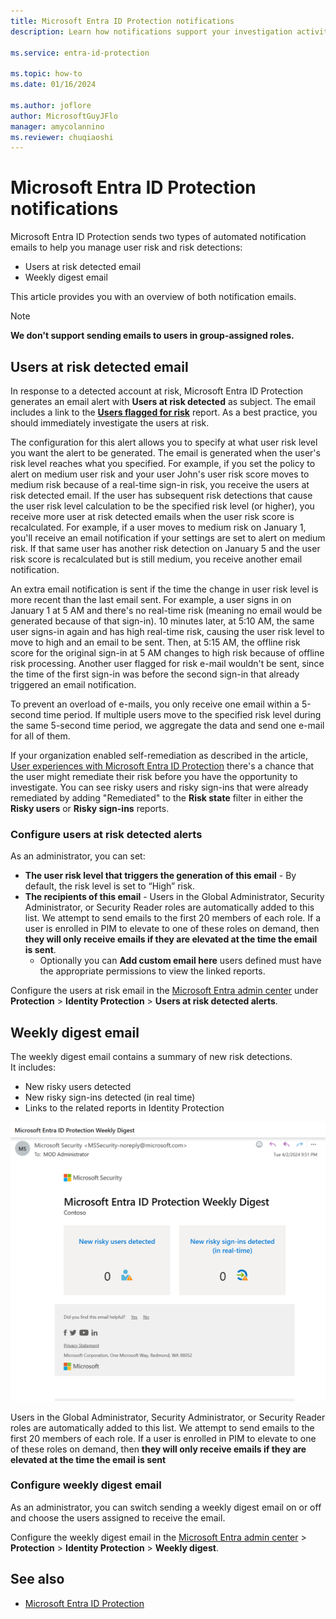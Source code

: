 ```yaml
---
title: Microsoft Entra ID Protection notifications
description: Learn how notifications support your investigation activities.

ms.service: entra-id-protection

ms.topic: how-to
ms.date: 01/16/2024

ms.author: joflore
author: MicrosoftGuyJFlo
manager: amycolannino
ms.reviewer: chuqiaoshi
---
```

# Microsoft Entra ID Protection notifications

Microsoft Entra ID Protection sends two types of automated notification emails to help you manage user risk and risk detections:

- Users at risk detected email
- Weekly digest email

This article provides you with an overview of both notification emails.

   > [!Note]
   > **We don't support sending emails to users in group-assigned roles.**

## Users at risk detected email

In response to a detected account at risk, Microsoft Entra ID Protection generates an email alert with **Users at risk detected** as subject. The email includes a link to the **[Users flagged for risk](./overview-identity-protection.md)** report. As a best practice, you should immediately investigate the users at risk.

The configuration for this alert allows you to specify at what user risk level you want the alert to be generated. The email is generated when the user's risk level reaches what you specified. For example, if you set the policy to alert on medium user risk and your user John's user risk score moves to medium risk because of a real-time sign-in risk, you receive the users at risk detected email. If the user has subsequent risk detections that cause the user risk level calculation to be the specified risk level (or higher), you receive more user at risk detected emails when the user risk score is recalculated. For example, if a user moves to medium risk on January 1, you'll receive an email notification if your settings are set to alert on medium risk. If that same user has another risk detection on January 5 and the user risk score is recalculated but is still medium, you receive another email notification. 

An extra email notification is sent if the time the change in user risk level is more recent than the last email sent. For example, a user signs in on January 1 at 5 AM and there's no real-time risk (meaning no email would be generated because of that sign-in). 10 minutes later, at 5:10 AM, the same user signs-in again and has high real-time risk, causing the user risk level to move to high and an email to be sent. Then, at 5:15 AM, the offline risk score for the original sign-in at 5 AM changes to high risk because of offline risk processing. Another user flagged for risk e-mail wouldn't be sent, since the time of the first sign-in was before the second sign-in that already triggered an email notification.

To prevent an overload of e-mails, you only receive one email within a 5-second time period. If multiple users move to the specified risk level during the same 5-second time period, we aggregate the data and send one e-mail for all of them.

If your organization enabled self-remediation as described in the article, [User experiences with Microsoft Entra ID Protection](concept-identity-protection-user-experience.md) there's a chance that the user might remediate their risk before you have the opportunity to investigate. You can see risky users and risky sign-ins that were already remediated by adding "Remediated" to the **Risk state** filter in either the **Risky users** or **Risky sign-ins** reports.

### Configure users at risk detected alerts

As an administrator, you can set:

- **The user risk level that triggers the generation of this email** - By default, the risk level is set to “High” risk.
- **The recipients of this email** - Users in the Global Administrator, Security Administrator, or Security Reader roles are automatically added to this list. We attempt to send emails to the first 20 members of each role. If a user is enrolled in PIM to elevate to one of these roles on demand, then **they will only receive emails if they are elevated at the time the email is sent**.
   - Optionally you can **Add custom email here** users defined must have the appropriate permissions to view the linked reports.

Configure the users at risk email in the [Microsoft Entra admin center](https://entra.microsoft.com) under **Protection** > **Identity Protection** > **Users at risk detected alerts**.

## Weekly digest email

The weekly digest email contains a summary of new risk detections.  
It includes:

- New risky users detected
- New risky sign-ins detected (in real time)
- Links to the related reports in Identity Protection

![A screenshot showing a sample weekly digest email.](./media/howto-identity-protection-configure-notifications/weekly-digest-email.png)

Users in the Global Administrator, Security Administrator, or Security Reader roles are automatically added to this list. We attempt to send emails to the first 20 members of each role. If a user is enrolled in PIM to elevate to one of these roles on demand, then **they will only receive emails if they are elevated at the time the email is sent**

### Configure weekly digest email

As an administrator, you can switch sending a weekly digest email on or off and choose the users assigned to receive the email.

Configure the weekly digest email in the [Microsoft Entra admin center](https://entra.microsoft.com) > **Protection** > **Identity Protection** > **Weekly digest**.

## See also

- [Microsoft Entra ID Protection](./overview-identity-protection.md)
